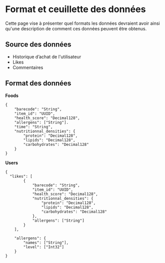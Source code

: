 # Format et ceuillette des données
Cette page vise à présenter quel formats les données devraient avoir ainsi qu'une 
description de comment ces données peuvent être obtenus.

## Source des données
- Historique d’achat de l'utilisateur
- Likes
- Commentaires

## Format des données

**Foods**
```
{
    "barecode": "String",
    "item_id": "UUID",
    "health_score": "Decimal128",
    "allergens": ["String"].
    "time": "String",
    "nutritionnal_densities": {
        "protein": "Decimal128",
        "lipids": "Decimal128",
        "carbohydrates": "Decimal128"
    }
}
```

**Users**
```
{
  "likes": [
        {
            "barecode": "String",
            "item_id": "UUID",
            "health_score": "Decimal128",
            "nutritionnal_densities": {
                "protein": "Decimal128",
                "lipids": "Decimal128",
                "carbohydrates": "Decimal128"
            },
            "allergens": ["String"]
        }
    ],
    
    "allergens": {
        "names": ["String"],
        "level": ["Int32"]
    }
}
```